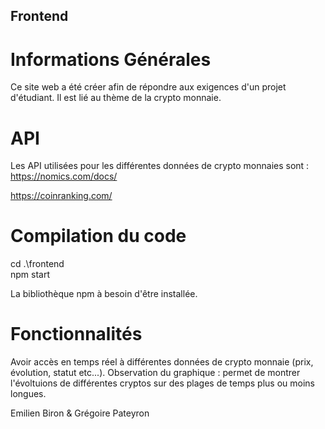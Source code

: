 ## Frontend

# Informations Générales

Ce site web a été créer afin de répondre aux exigences d'un projet d'étudiant.
Il est lié au thème de la crypto monnaie.

# API

Les API utilisées pour les différentes données de crypto monnaies sont :
https://nomics.com/docs/

https://coinranking.com/

# Compilation du code

cd .\frontend\
npm start

La bibliothèque npm à besoin d'être installée.

# Fonctionnalités

Avoir accès en temps réel à différentes données de crypto monnaie (prix, évolution, statut etc...). 
Observation du graphique : permet de montrer l'évoltuions de différentes cryptos sur des plages de temps plus ou moins longues.


Emilien Biron & Grégoire Pateyron